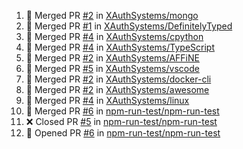 <!--START_SECTION:activity-->
1. 🎉 Merged PR [#2](https://github.com/XAuthSystems/mongo/pull/2) in [XAuthSystems/mongo](https://github.com/XAuthSystems/mongo)
2. 🎉 Merged PR [#1](https://github.com/XAuthSystems/DefinitelyTyped/pull/1) in [XAuthSystems/DefinitelyTyped](https://github.com/XAuthSystems/DefinitelyTyped)
3. 🎉 Merged PR [#4](https://github.com/XAuthSystems/cpython/pull/4) in [XAuthSystems/cpython](https://github.com/XAuthSystems/cpython)
4. 🎉 Merged PR [#4](https://github.com/XAuthSystems/TypeScript/pull/4) in [XAuthSystems/TypeScript](https://github.com/XAuthSystems/TypeScript)
5. 🎉 Merged PR [#2](https://github.com/XAuthSystems/AFFiNE/pull/2) in [XAuthSystems/AFFiNE](https://github.com/XAuthSystems/AFFiNE)
6. 🎉 Merged PR [#5](https://github.com/XAuthSystems/vscode/pull/5) in [XAuthSystems/vscode](https://github.com/XAuthSystems/vscode)
7. 🎉 Merged PR [#2](https://github.com/XAuthSystems/docker-cli/pull/2) in [XAuthSystems/docker-cli](https://github.com/XAuthSystems/docker-cli)
8. 🎉 Merged PR [#2](https://github.com/XAuthSystems/awesome/pull/2) in [XAuthSystems/awesome](https://github.com/XAuthSystems/awesome)
9. 🎉 Merged PR [#4](https://github.com/XAuthSystems/linux/pull/4) in [XAuthSystems/linux](https://github.com/XAuthSystems/linux)
10. 🎉 Merged PR [#6](https://github.com/npm-run-test/npm-run-test/pull/6) in [npm-run-test/npm-run-test](https://github.com/npm-run-test/npm-run-test)
11. ❌ Closed PR [#5](https://github.com/npm-run-test/npm-run-test/pull/5) in [npm-run-test/npm-run-test](https://github.com/npm-run-test/npm-run-test)
12. 💪 Opened PR [#6](https://github.com/npm-run-test/npm-run-test/pull/6) in [npm-run-test/npm-run-test](https://github.com/npm-run-test/npm-run-test)
<!--END_SECTION:activity-->
